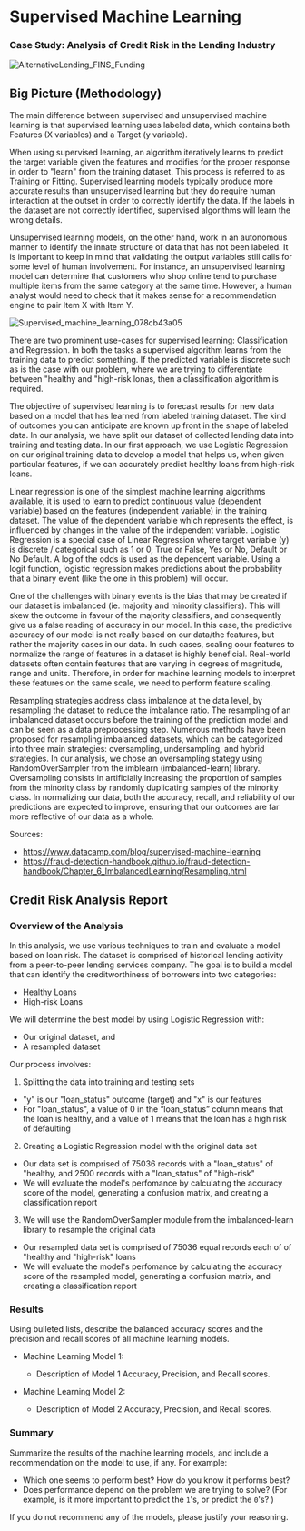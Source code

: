 # Supervised Machine Learning 
### Case Study: Analysis of Credit Risk in the Lending Industry
![AlternativeLending_FINS_Funding](https://user-images.githubusercontent.com/115101031/227517220-bb8ce17f-930e-4ab7-b566-dbca2150f2f7.png)


## Big Picture (Methodology)

The main difference between supervised and unsupervised machine learning is that supervised learning uses labeled data, which contains both Features (X variables) and a Target (y variable). 

When using supervised learning, an algorithm iteratively learns to predict the target variable given the features and modifies for the proper response in order to "learn" from the training dataset. This process is referred to as Training or Fitting. Supervised learning models typically produce more accurate results than unsupervised learning but they do require human interaction at the outset in order to correctly identify the data. If the labels in the dataset are not correctly identified, supervised algorithms will learn the wrong details.

Unsupervised learning models, on the other hand, work in an autonomous manner to identify the innate structure of data that has not been labeled. It is important to keep in mind that validating the output variables still calls for some level of human involvement. For instance, an unsupervised learning model can determine that customers who shop online tend to purchase multiple items from the same category at the same time. However, a human analyst would need to check that it makes sense for a recommendation engine to pair Item X with Item Y. 

![Supervised_machine_learning_078cb43a05](https://user-images.githubusercontent.com/115101031/227542594-0dab8d96-3b45-4ef1-86f6-4ea5d953f785.png)

There are two prominent use-cases for supervised learning: Classification and Regression. In both the tasks a supervised algorithm learns from the training data to predict something. If the predicted variable is discrete such as is the case with our problem, where we are trying to differentiate between "healthy and "high-risk lonas, then a classification algorithm is required.

The objective of supervised learning is to forecast results for new data based on a model that has learned from labeled training dataset. The kind of outcomes you can anticipate are known up front in the shape of labeled data. In our analysis, we have split our dataset of collected lending data into training and testing data.  In our first approach, we use Logistic Regression on our original training data to develop a model that helps us, when given particular features, if we can accurately predict healthy loans from high-risk loans.

Linear regression is one of the simplest machine learning algorithms available, it is used to learn to predict continuous value (dependent variable) based on the features (independent variable) in the training dataset. The value of the dependent variable which represents the effect, is influenced by changes in the value of the independent variable.  Logistic Regression is a special case of Linear Regression where target variable (y) is discrete / categorical such as 1 or 0, True or False, Yes or No, Default or No Default.  A log of the odds is used as the dependent variable. Using a logit function, logistic regression makes predictions about the probability that a binary event (like the one in this problem) will occur.

One of the challenges with binary events is the bias that may be created if our dataset is imbalanced (ie. majority and minority classifiers).  This will skew the outcome in favour of the majority classifiers, and consequently give us a false reading of accuracy in our model.  In this case, the predictive accuracy of our model is not really based on our data/the features, but rather the majority cases in our data.  In such cases, scaling oour features to normalize the range of features in a dataset is highly beneficial. Real-world datasets often contain features that are varying in degrees of magnitude, range and units. Therefore, in order for machine learning models to interpret these features on the same scale, we need to perform feature scaling.

Resampling strategies address class imbalance at the data level, by resampling the dataset to reduce the imbalance ratio.  The resampling of an imbalanced dataset occurs before the training of the prediction model and can be seen as a data preprocessing step. Numerous methods have been proposed for resampling imbalanced datasets, which can be categorized into three main strategies: oversampling, undersampling, and hybrid strategies.  In our analysis, we chose an oversampling stategy using RandomOverSampler from the imblearn (imbalanced-learn) library.  Oversampling consists in artificially increasing the proportion of samples from the minority class by randomly duplicating samples of the minority class.  In normalizing our data, both the accuracy, recall, and reliability of our predictions are expected to improve, ensuring that our outcomes are far more reflective of our data as a whole.

Sources:
* https://www.datacamp.com/blog/supervised-machine-learning
* https://fraud-detection-handbook.github.io/fraud-detection-handbook/Chapter_6_ImbalancedLearning/Resampling.html


## Credit Risk Analysis Report

### Overview of the Analysis

In this analysis, we use various techniques to train and evaluate a model based on loan risk. The dataset is comprised of historical lending activity from a peer-to-peer lending services company.  The goal is to build a model that can identify the creditworthiness of borrowers into two categories: 
* Healthy Loans
* High-risk Loans

We will determine the best model by using Logistic Regression with:
* Our original dataset, and 
* A resampled dataset

Our process involves:
1) Splitting the data into training and testing sets
* "y" is our "loan_status" outcome (target) and "x" is our features  
* For "loan_status", a value of 0 in the “loan_status” column means that the loan is healthy, and a value of 1 means that the loan has a high risk of defaulting 

2) Creating a Logistic Regression model with the original data set
* Our data set is comprised of 75036 records with a "loan_status" of "healthy, and 2500 records with a "loan_status" of "high-risk"
* We will evaluate the model's perfomance by calculating the accuracy score of the model, generating a confusion matrix, and creating a classification report

3) We will use the RandomOverSampler module from the imbalanced-learn library to resample the original data
* Our resampled data set is comprised of 75036 equal records each of of "healthy and "high-risk" loans
* We will evaluate the model's perfomance by calculating the accuracy score of the resampled model, generating a confusion matrix, and creating a classification report

### Results

Using bulleted lists, describe the balanced accuracy scores and the precision and recall scores of all machine learning models.

* Machine Learning Model 1:
  * Description of Model 1 Accuracy, Precision, and Recall scores.



* Machine Learning Model 2:
  * Description of Model 2 Accuracy, Precision, and Recall scores.

### Summary

Summarize the results of the machine learning models, and include a recommendation on the model to use, if any. For example:
* Which one seems to perform best? How do you know it performs best?
* Does performance depend on the problem we are trying to solve? (For example, is it more important to predict the `1`'s, or predict the `0`'s? )

If you do not recommend any of the models, please justify your reasoning.
